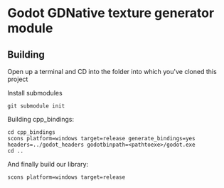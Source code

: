# Godot GDNative texture generator module

Building
--------
Open up a terminal and CD into the folder into which you've cloned this project

Install submodules
```
git submodule init
```

Building cpp_bindings:
```
cd cpp_bindings
scons platform=windows target=release generate_bindings=yes headers=../godot_headers godotbinpath=<pathtoexe>/godot.exe 
cd ..
```

And finally build our library:
```
scons platform=windows target=release
```
